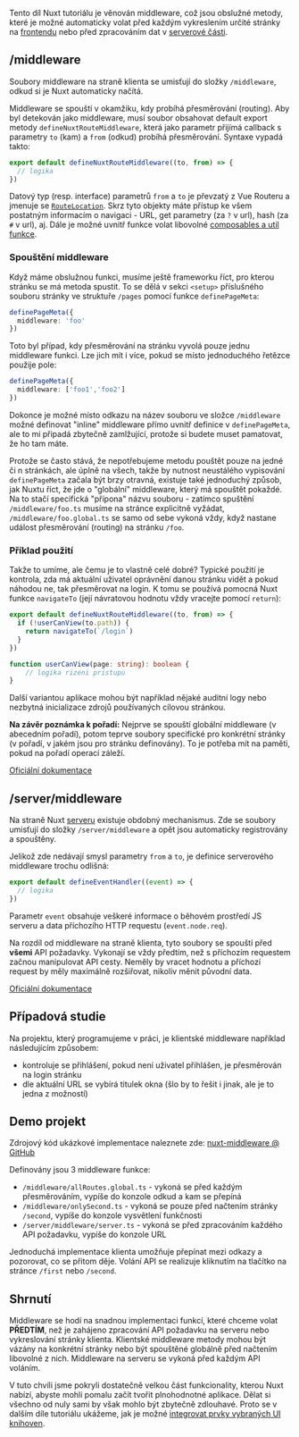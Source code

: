 Tento díl Nuxt tutoriálu je věnován middleware, což jsou obslužné metody, které je možné automaticky volat před každým vykreslením určité stránky na [frontendu](/article/nuxt-pages) nebo před zpracováním dat v [serverové části](/article/nuxt-pages).

## /middleware

Soubory middleware na straně klienta se umisťují do složky `/middleware`, odkud si je Nuxt automaticky načítá. 

Middleware se spouští v okamžiku, kdy probíhá přesměrování (routing). Aby byl detekován jako middleware, musí soubor obsahovat default export metody `defineNuxtRouteMiddleware`, která jako parametr přijímá callback s parametry `to` (kam) a `from` (odkud) probíhá přesměrování. Syntaxe vypadá takto:

```ts
export default defineNuxtRouteMiddleware((to, from) => {
  // logika
})
```

Datový typ (resp. interface) parametrů `from` a `to` je převzatý z Vue Routeru a jmenuje se [`RouteLocation`](https://router.vuejs.org/api/interfaces/RouteLocation.html). Skrz tyto objekty máte přístup ke všem postatným informacím o navigaci - URL, get parametry (za `?` v url), hash (za `#` v url), aj. Dále je možné uvnitř funkce volat libovolné [composables a util funkce](/article/nuxt-utils).

### Spouštění middleware

Když máme obslužnou funkci, musíme ještě frameworku říct, pro kterou stránku se má metoda spustit. To se dělá v sekci `<setup>` příslušného souboru stránky ve struktuře `/pages` pomocí funkce `definePageMeta`:

```ts
definePageMeta({
  middleware: 'foo'
})
```

Toto byl případ, kdy přesměrování na stránku vyvolá pouze jednu middleware funkci. Lze jich mít i více, pokud se místo jednoduchého řetězce použije pole:

```ts
definePageMeta({
  middleware: ['foo1','foo2']
})
```

Dokonce je možné místo odkazu na název souboru ve složce `/middleware` možné definovat "inline" middleware přímo uvnitř definice v `definePageMeta`, ale to mi připadá zbytečně zamlžující, protože si budete muset pamatovat, že ho tam máte.

Protože se často stává, že nepotřebujeme metodu pouštět pouze na jedné či n stránkách, ale úplně na všech, takže by nutnost neustálého vypisování `definePageMeta` začala být brzy otravná, existuje také jednoduchý způsob, jak Nuxtu říct, že jde o "globální" middleware, který má spouštět pokaždé. Na to stačí specifická "přípona" názvu souboru - zatímco spuštění `/middleware/foo.ts` musíme na stránce explicitně vyžádat, `/middleware/foo.global.ts` se samo od sebe vykoná vždy, když nastane událost přesměrování (routing) na stránku `/foo`.

### Příklad použití

Takže to umíme, ale čemu je to vlastně celé dobré? Typické použití je kontrola, zda má aktuální uživatel oprávnění danou stránku vidět a pokud náhodou ne, tak přesměrovat na login. K tomu se používá pomocná Nuxt funkce `navigateTo` (její návratovou hodnotu vždy vracejte pomocí `return`):

```ts
export default defineNuxtRouteMiddleware((to, from) => {
  if (!userCanView(to.path)) {
    return navigateTo(`/login`)
  }
})

function userCanView(page: string): boolean {
    // logika rizeni pristupu
}
```

Další variantou aplikace mohou být například nějaké auditní logy nebo nezbytná inicializace zdrojů používaných cílovou stránkou.

**Na závěr poznámka k pořadí:** Nejprve se spouští globální middleware (v abecedním pořadí), potom teprve soubory specifické pro konkrétní stránky (v pořadí, v jakém jsou pro stránku definovány). To je potřeba mít na paměti, pokud na pořadí operací záleží.

[Oficiální dokumentace](https://nuxt.com/docs/guide/directory-structure/middleware)

## /server/middleware

Na straně Nuxt [serveru](/article/nuxt-api) existuje obdobný mechanismus. Zde se soubory umisťují do složky `/server/middleware` a opět jsou automaticky registrovány a spouštěny.

Jelikož zde nedávají smysl parametry `from` a `to`, je definice serverového middleware trochu odlišná:

```ts
export default defineEventHandler((event) => {
  // logika
})
```

Parametr `event` obsahuje veškeré informace o běhovém prostředí JS serveru a data příchozího HTTP requestu (`event.node.req`).

Na rozdíl od middleware na straně klienta, tyto soubory se spouští před **všemi** API požadavky. Vykonají se vždy předtím, než s příchozím requestem začnou manipulovat API cesty. Neměly by vracet hodnotu a příchozí request by měly maximálně rozšiřovat, nikoliv měnit původní data.

[Oficiální dokumentace](https://nuxt.com/docs/guide/directory-structure/server#server-middleware)

## Případová studie

Na projektu, který programujeme v práci, je klientské middleware například následujícím způsobem:
- kontroluje se přihlášení, pokud není uživatel přihlášen, je přesměrován na login stránku
- dle aktuální URL se vybírá titulek okna (šlo by to řešit i jinak, ale je to jedna z možností)

## Demo projekt

Zdrojový kód ukázkové implementace naleznete zde:
[nuxt-middleware @ GitHub](https://github.com/AloisSeckar/demos-nuxt/tree/main/nuxt-middleware)

Definovány jsou 3 middleware funkce:
- `/middleware/allRoutes.global.ts` - vykoná se před každým přesměrováním, vypíše do konzole odkud a kam se přepíná
- `/middleware/onlySecond.ts` - vykoná se pouze před načtením stránky `/second`, vypíše do konzole vysvětlení funkčnosti
- `/server/middleware/server.ts` - vykoná se před zpracováním každého API požadavku, vypíše do konzole URL

Jednoduchá implementace klienta umožňuje přepínat mezi odkazy a pozorovat, co se přitom děje. Volání API se realizuje kliknutím na tlačítko na stránce `/first` nebo `/second`.

## Shrnutí

Middleware se hodí na snadnou implementaci funkcí, které chceme volat **PŘEDTÍM**, než je zahájeno zpracování API požadavku na serveru nebo vykreslování stránky klienta. Klientské middleware metody mohou být vázány na konkrétní stránky nebo být spouštěné globálně před načtením libovolné z nich. Middleware na serveru se vykoná před každým API voláním.

V tuto chvíli jsme pokryli dostatečně velkou část funkcionality, kterou Nuxt nabízí, abyste mohli pomalu začít tvořit plnohodnotné aplikace. Dělat si všechno od nuly sami by však mohlo být zbytečně zdlouhavé. Proto se v dalším díle tutoriálu ukážeme, jak je možné [integrovat prvky vybraných UI knihoven](/article/nuxt-ui). 
